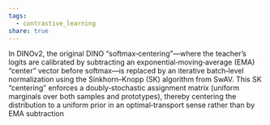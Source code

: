 ```yaml
---
tags:
  - contrastive_learning
share: true
---
```

In DINOv2, the original DINO “softmax‑centering”—where the teacher’s logits are calibrated by subtracting an exponential‑moving‑average (EMA) “center” vector before softmax—is replaced by an iterative batch‑level normalization using the Sinkhorn–Knopp (SK) algorithm from SwAV. This SK “centering” enforces a doubly‑stochastic assignment matrix (uniform marginals over both samples and prototypes), thereby centering the distribution to a uniform prior in an optimal‑transport sense rather than by EMA subtraction